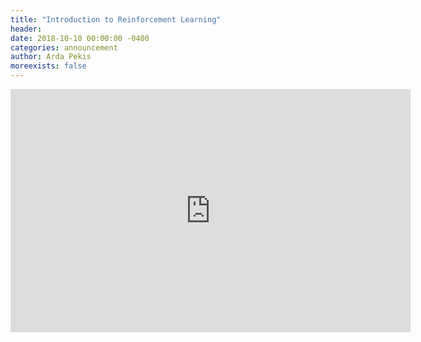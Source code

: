 ```yaml
---
title: "Introduction to Reinforcement Learning"
header:
date: 2018-10-10 00:00:00 -0400
categories: announcement
author: Arda Pekis
moreexists: false
---
```

<!--embedded slides should have width="640" height="389" -->
<iframe src="https://docs.google.com/presentation/d/e/2PACX-1vQjmIZ43k7jPo2TkazagJVUOhHyo1QJAH9IBmx3Kv5o03pUj4fBIazxIg8_n55Z4vMrBFXG6g8aOh4Q/embed?start=false&loop=false&delayms=3000" frameborder="0" width="640" height="389" allowfullscreen="true" mozallowfullscreen="true" webkitallowfullscreen="true"></iframe>
